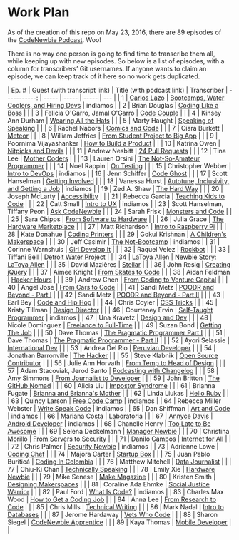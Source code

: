 # Work Plan

As of the creation of this repo on May 23, 2016, there are 89 episodes of the [CodeNewbie Podcast](http://www.codenewbie.org/podcast). Woo!

There is no way one person is going to find time to transcribe them all, while keeping up with new episodes. So below is a list of episodes, with a column for transcribers’ Git usernames. If anyone wants to claim an episode, we can keep track of it here so no work gets duplicated.


| Ep. # | Guest (with transcript link) | Title (with podcast link) | Transcriber
| -----------: | ----- | ----- | ----- | --- |
| 1 | [Carlos Lazo](https://github.com/indiamos/codenewbie-transcripts/blob/master/01%20Carlos%20Lazo.md) | [Bootcamps, Water Coolers, and Hiring Devs](http://www.codenewbie.org/podcast/ep-1-bootcamps-water-coolers-and-hiring-devs) | indiamos |
| 2 | Brian Douglas | [Coding Like a Boss](http://www.codenewbie.org/podcast/ep-2-coding-like-a-boss-w-brian-douglas) | |
| 3 | Felicia O&#39;Garro, Jamal O&#39;Garro | [Code Couple](http://www.codenewbie.org/podcast/ep-3-code-couple) | |
| 4 | Kinsey Ann Durham | [Wearing All the Hats](http://www.codenewbie.org/podcast/wearing-all-the-hats) | |
| 5 | Marty Haught | [Speaking of Speaking](http://www.codenewbie.org/podcast/ep-5-speaking-of-speaking) | |
| 6 | Rachel Nabors | [Comics and Code](http://www.codenewbie.org/podcast/comics-and-code) | |
| 7 | Ciara Burkett | [Meteor](http://www.codenewbie.org/podcast/meteor) | |
| 8 | William Jeffries | [From Student Project to Big App](http://www.codenewbie.org/podcast/from-student-project-to-big-app) | |
| 9 | Poornima Vijayashanker | [How to Build a Product](http://www.codenewbie.org/podcast/how-to-build-a-product) | |
| 10 | Katrina Owen | [Nitpicks and Devils](http://www.codenewbie.org/podcast/nitpicks-and-devils) | |
| 11 | Andrew Nesbitt | [24 Pull Requests](http://www.codenewbie.org/podcast/24-pull-requests) | |
| 12 | Tina Lee | [Mother Coders](http://www.codenewbie.org/podcast/mother-coders) | |
| 13 | Lauren Orsini | [The Not-So-Amateur Programmer](http://www.codenewbie.org/podcast/the-not-so-amateur-programmer) | |
| 14 | Noel Rappin | [On Testing](http://www.codenewbie.org/podcast/on-testing) | |
| 15 | Christopher Webber | [Intro to DevOps](http://www.codenewbie.org/podcast/intro-to-devops) | indiamos |
| 16 | Jenn Schiffer | [Code Ghost](http://www.codenewbie.org/podcast/code-ghost) | |
| 17 | Scott Hanselman | [Getting Involved](http://www.codenewbie.org/podcast/getting-involved) | |
| 18 | Vanessa Hurst | [Autotune, Inclusivity, and Getting a Job](http://www.codenewbie.org/podcast/autotune-inclusivity-and-getting-a-job) | indiamos |
| 19 | Zed A. Shaw | [The Hard Way](http://www.codenewbie.org/podcast/the-hard-way) | |
| 20 | Joseph McLarty | [Accessibility](http://www.codenewbie.org/podcast/accessibility) | |
| 21 | Rebecca Garcia | [Teaching Kids to Code](http://www.codenewbie.org/podcast/teaching-kids-to-code) | |
| 22 | Catt Small | [Intro to UX](http://www.codenewbie.org/podcast/intro-to-ux) | indiamos |
| 23 | Scott Hanselman, Tiffany Peon | [Ask CodeNewbie](http://www.codenewbie.org/podcast/ask-codenewbie) | |
| 24 | Sarah Frisk | [Monsters and Code](http://www.codenewbie.org/podcast/monsters-and-code) | |
| 25 | Sara Chipps | [From Software to Hardware](http://www.codenewbie.org/podcast/from-software-to-hardware) | |
| 26 | Julia Grace | [The Hardware Marketplace](http://www.codenewbie.org/podcast/the-hardware-marketplace) | |
| 27 | Matt Richardson | [Intro to Raspberry Pi](http://www.codenewbie.org/podcast/intro-to-raspberry-pi) | |
| 28 | Kate Donahue | [Coding Printers](http://www.codenewbie.org/podcast/coding-printers) | |
| 29 | Gokul Krishnan | [A Children&#39;s Makerspace](http://www.codenewbie.org/podcast/a-children-s-makerspace) | |
| 30 | Jeff Casimir | [The Not-Bootcamp](http://www.codenewbie.org/podcast/the-not-bootcamp) | indiamos |
| 31 | Corinne Warnshuis | [Girl Develop It](http://www.codenewbie.org/podcast/girl-develop-it) | |
| 32 | Raquel Velez | [Rockbot](http://www.codenewbie.org/podcast/rockbot) | |
| 33 | Tiffani Bell | [Detroit Water Project](http://www.codenewbie.org/podcast/detroit-water-project) | |
| 34 | LaToya Allen | [Newbie Story: LaToya Allen](http://www.codenewbie.org/podcast/newbie-story-latoya-allen) | |
| 35 | David Mazières | [Stellar](http://www.codenewbie.org/podcast/stellar) | |
| 36 | John Resig | [Creating jQuery](http://www.codenewbie.org/podcast/creating-jquery) | |
| 37 | Aimee Knight | [From Skates to Code](http://www.codenewbie.org/podcast/from-skates-to-code) | |
| 38 | Aidan Feldman | [Hacker Hours](http://www.codenewbie.org/podcast/hacker-hours) | |
| 39 | Andrew Chen | [From Coding to Venture Capital](http://www.codenewbie.org/podcast/from-coding-to-venture-capital) | |
| 40 | Angel Jose | [From Cars to Code](http://www.codenewbie.org/podcast/from-cars-to-code) | |
| 41 | Sandi Metz | [POODR and Beyond - Part I](http://www.codenewbie.org/podcast/poodr-and-beyond-part-i) | |
| 42 | Sandi Metz | [POODR and Beyond - Part II](http://www.codenewbie.org/podcast/poodr-and-beyond-part-ii) | |
| 43 | Earl Bey | [Code and Hip Hop](http://www.codenewbie.org/podcast/code-and-hip-hop) | |
| 44 | Chris Coyier | [CSS Tricks](http://www.codenewbie.org/podcast/css-tricks) | |
| 45 | Kristy Tillman | [Design Director](http://www.codenewbie.org/podcast/design-director) | |
| 46 | Courteney Ervin | [Self-Taught Programmer](http://www.codenewbie.org/podcast/self-taught-programmer) | indiamos |
| 47 | Una Kravetz | [Design and Dev](http://www.codenewbie.org/podcast/design-and-dev) | |
| 48 | Nicole Dominguez | [Freelance to Full-Time](http://www.codenewbie.org/podcast/freelance-to-full-time) | |
| 49 | Suzan Bond | [Getting The Job](http://www.codenewbie.org/podcast/getting-the-job) | |
| 50 | Dave Thomas | [The Pragmatic Programmer Part I](http://www.codenewbie.org/podcast/the-pragmatic-programmer-i) | |
| 51 | Dave Thomas | [The Pragmatic Programmer - Part II](http://www.codenewbie.org/podcast/the-pragmatic-programmer-part-ii) | |
| 52 | Ayori Selassie | [International Dev](http://www.codenewbie.org/podcast/international-dev) | |
| 53 | Andrea Del Rio | [Peruvian Developer](http://www.codenewbie.org/podcast/peruvian-developer) | |
| 54 | Jonathan Barronville | [The Hacker](http://www.codenewbie.org/podcast/the-hacker) | |
| 55 | Steve Klabnik | [Open Source Contributor](http://www.codenewbie.org/podcast/open-source-contributor) | |
| 56 | Julie Ann Horvath | [From Temp to Head of Design](http://www.codenewbie.org/podcast/from-temp-to-head-of-design) | |
| 57 | Adam Stacoviak, Jerod Santo | [Podcasting with Changelog](http://www.codenewbie.org/podcast/podcasting-with-changelog) | |
| 58 | Amy Simmons | [From Journalist to Developer](http://www.codenewbie.org/podcast/from-journalist-to-developer) | |
| 59 | John Britton | [The GitHub Nomad](http://www.codenewbie.org/podcast/the-github-nomad) | |
| 60 | Alicia Liu | [Impostor Syndrome](http://www.codenewbie.org/podcast/impostor-syndrome) | |
| 61 | Brianna Fugate | [Brianna and Brianna&#39;s Mother](http://www.codenewbie.org/podcast/brianna-and-brianna-s-mother) | |
| 62 | Linda Liukas | [Hello Ruby](http://www.codenewbie.org/podcast/hello-ruby) | |
| 63 | Quincy Larson | [Free Code Camp](http://www.codenewbie.org/podcast/free-code-camp) | indiamos |
| 64 | Rebecca Miller Webster | [Write Speak Code](http://www.codenewbie.org/podcast/write-speak-code) | indiamos |
| 65 | Dan Shiffman | [Art and Code](http://www.codenewbie.org/podcast/art-and-code) | indiamos |
| 66 | Mariana Costa | [Laboratoria](http://www.codenewbie.org/podcast/laboratoria) | |
| 67 | [Annyce Davis](https://github.com/indiamos/codenewbie-transcripts/blob/master/67%20Annyce%20Davis.md) | [Android Developer](http://www.codenewbie.org/podcast/android-developer) | indiamos |
| 68 | Chanelle Henry | [Too Late to Be Awesome](http://www.codenewbie.org/podcast/too-late-to-be-awesome) | |
| 69 | Selena Deckelmann | [Manager Newbie](http://www.codenewbie.org/podcast/manager-newbie) | |
| 70 | Christina Morillo | [From Servers to Security](http://www.codenewbie.org/podcast/from-servers-to-security) | |
| 71 | Danilo Campos | [Internet for All](http://www.codenewbie.org/podcast/internet-for-all) | |
| 72 | Chris Palmer | [Security Newbie](http://www.codenewbie.org/podcast/security-newbie) | indiamos |
| 73 | Adrienne Lowe | [Coding Chef](http://www.codenewbie.org/podcast/coding-chef) | |
| 74 | Majora Carter | [Startup Box](http://www.codenewbie.org/podcast/startup-box) | |
| 75 | Juan Pablo Buriticá | [Coding In Colombia](http://www.codenewbie.org/podcast/coding-in-columbia) | |
| 76 | Matthew Mitchell | [Data Journalist](http://www.codenewbie.org/podcast/data-journalist) | |
| 77 | Chiu-Ki Chan | [Technically Speaking](http://www.codenewbie.org/podcast/technically-speaking) | |
| 78 | Emily Xie | [Hardware Newbie](http://www.codenewbie.org/podcast/hardware-newbie) | |
| 79 | Mike Senese | [Make Magazine](http://www.codenewbie.org/podcast/make-magazine) | |
| 80 | Kristen Smith | [Designing Makerspaces](http://www.codenewbie.org/podcast/designing-maker-spaces) | |
| 81 | Coraline Ada Ehmke | [Social Justice Warrior](http://www.codenewbie.org/podcast/social-justice-warrior) | |
| 82 | Paul Ford | [What Is Code?](http://www.codenewbie.org/podcast/what-is-code) | indiamos |
| 83 | Charles Max Wood | [How to Get a Coding Job](http://www.codenewbie.org/podcast/how-to-get-a-coding-job) | |
| 84 | Anna Lee | [From Research to Code](http://www.codenewbie.org/podcast/from-research-to-code) | |
| 85 | Chris Mills | [Technical Writing](http://www.codenewbie.org/podcast/technical-writing) | |
| 86 | Mark Nadal | [Intro to Databases](http://www.codenewbie.org/podcast/intro-to-databases) | |
| 87 | Jerome Hardaway | [Vets Who Code](http://www.codenewbie.org/podcast/vets-who-code) | |
| 88 | Sharon Siegel | [CodeNewbie Apprentice](http://www.codenewbie.org/podcast/codenewbie-apprentice) | |
| 89 | Kaya Thomas | [Mobile Developer](http://www.codenewbie.org/podcast/mobile-developer) | |
